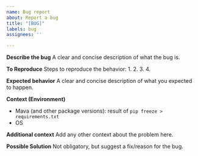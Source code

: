 ```yaml
---
name: Bug report
about: Report a bug
title: "[BUG]"
labels: bug
assignees: ''

---
```


**Describe the bug**
A clear and concise description of what the bug is.

**To Reproduce**
Steps to reproduce the behavior:
1. 
2. 
3. 
4. 

**Expected behavior**
A clear and concise description of what you expected to happen.

**Context (Environment)**
 - Mava (and other package versions): result of `pip freeze > requirements.txt`
 - OS

**Additional context**
Add any other context about the problem here.

**Possible Solution**
Not obligatory, but suggest a fix/reason for the bug.
